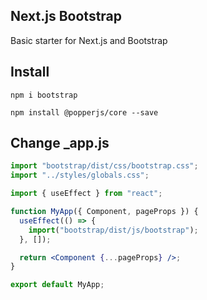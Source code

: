 ## Next.js Bootstrap
Basic starter for Next.js and Bootstrap

## Install
```npm i bootstrap```

```npm install @popperjs/core --save```

## Change _app.js
```jsx
import "bootstrap/dist/css/bootstrap.css";
import "../styles/globals.css";

import { useEffect } from "react";

function MyApp({ Component, pageProps }) {
  useEffect(() => {
    import("bootstrap/dist/js/bootstrap");
  }, []);

  return <Component {...pageProps} />;
}

export default MyApp;
```